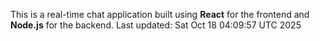 This is a real-time chat application built using **React** for the frontend and **Node.js** for the backend.
Last updated: Sat Oct 18 04:09:57 UTC 2025
